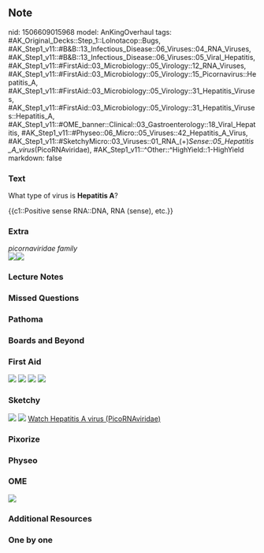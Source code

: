 ## Note
nid: 1506609015968
model: AnKingOverhaul
tags: #AK_Original_Decks::Step_1::Lolnotacop::Bugs, #AK_Step1_v11::#B&B::13_Infectious_Disease::06_Viruses::04_RNA_Viruses, #AK_Step1_v11::#B&B::13_Infectious_Disease::06_Viruses::05_Viral_Hepatitis, #AK_Step1_v11::#FirstAid::03_Microbiology::05_Virology::12_RNA_Viruses, #AK_Step1_v11::#FirstAid::03_Microbiology::05_Virology::15_Picornavirus::Hepatitis_A, #AK_Step1_v11::#FirstAid::03_Microbiology::05_Virology::31_Hepatitis_Viruses, #AK_Step1_v11::#FirstAid::03_Microbiology::05_Virology::31_Hepatitis_Viruses::Hepatitis_A, #AK_Step1_v11::#OME_banner::Clinical::03_Gastroenterology::18_Viral_Hepatitis, #AK_Step1_v11::#Physeo::06_Micro::05_Viruses::42_Hepatitis_A_Virus, #AK_Step1_v11::#SketchyMicro::03_Viruses::01_RNA_(+)_Sense::05_Hepatitis_A_virus_(PicoRNAviridae), #AK_Step1_v11::^Other::^HighYield::1-HighYield
markdown: false

### Text
What type of virus is <b>Hepatitis A</b>?
<div>
  {{c1::Positive sense RNA::DNA, RNA (sense), etc.}}
</div>

### Extra
<div>
  <i>picornaviridae family</i>
</div><img src="paste-8426725835232.jpg"><img src=
"paste-8439610737125.jpg">

### Lecture Notes


### Missed Questions


### Pathoma


### Boards and Beyond


### First Aid
<img src="tmpbpzhkood.png"> <img src="tmppq_os5b4.png"> <img src=
"tmpukg4c3kw.png"> <img src="tmpdof64f2w.png">

### Sketchy
<img src="paste-56852482097155.jpg"> <img src=
"paste-ce6029eef6c947a9f00750f2b4d16fb8c5872a95.png"> <a href=
"https://dashboard.sketchy.com/study/medical/courses/medical-microbiology/units/medical-microbiology-viruses/videos/medical-microbiology-viruses-rna-viruses-positive-sense-hepatitis-a-virus-picornaviridae?utm_source=anki&utm_medium=partnership&utm_campaign=february_update&utm_content=medical">
Watch Hepatitis A virus (PicoRNAviridae)</a>

### Pixorize


### Physeo


### OME
<div class="ome-widget">
  <a href=
  "https://onlinemeded.org/spa/gastroenterology/viral-hepatitis/acquire?ref=anki">
  <img src="_OME_AnkiFlashcards_Lesson_4.png"></a>
</div>

### Additional Resources


### One by one

